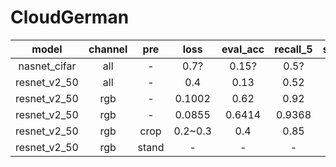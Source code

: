 # CloudGerman
|model|channel|pre|loss|eval_acc|recall_5|submit_acc|
|:---:|:---:|:---:|:---:|:---:|:---:|:---:|
|nasnet_cifar|all|-|0.7?|0.15?|0.5?|-|
|resnet_v2_50|all|-|0.4|0.13|0.52|-|
|resnet_v2_50|rgb|-|0.1002|0.62|0.92|0.636|
|resnet_v2_50|rgb|-|0.0855|0.6414|0.9368|0.665|
|resnet_v2_50|rgb|crop|0.2~0.3|0.4|0.85|-|
|resnet_v2_50|rgb|stand|-|-|-|-|
